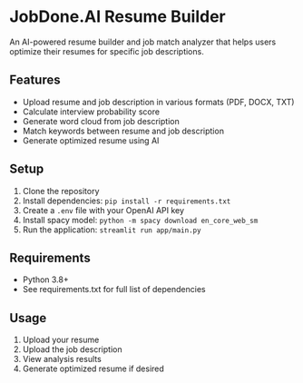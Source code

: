 # JobDone.AI Resume Builder

An AI-powered resume builder and job match analyzer that helps users optimize their resumes for specific job descriptions.

## Features

- Upload resume and job description in various formats (PDF, DOCX, TXT)
- Calculate interview probability score
- Generate word cloud from job description
- Match keywords between resume and job description
- Generate optimized resume using AI

## Setup

1. Clone the repository
2. Install dependencies: `pip install -r requirements.txt`
3. Create a `.env` file with your OpenAI API key
4. Install spacy model: `python -m spacy download en_core_web_sm`
5. Run the application: `streamlit run app/main.py`

## Requirements

- Python 3.8+
- See requirements.txt for full list of dependencies

## Usage

1. Upload your resume
2. Upload the job description
3. View analysis results
4. Generate optimized resume if desired